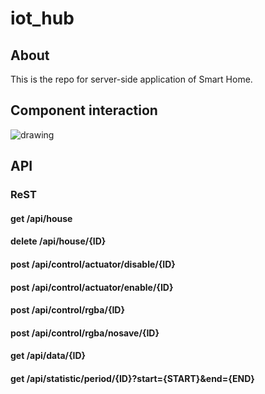 # iot_hub

## About

This is the repo for server-side application of Smart Home.

## Component interaction

<img src="https://user-images.githubusercontent.com/48650232/175784303-ebe8c0f0-7ce0-44ab-a591-078a32980fac.png" alt="drawing"/>

## API

### ReST

#### get /api/house

#### delete /api/house/{ID}

#### post /api/control/actuator/disable/{ID}

#### post /api/control/actuator/enable/{ID}

#### post /api/control/rgba/{ID}

#### post /api/control/rgba/nosave/{ID}

#### get /api/data/{ID}

#### get /api/statistic/period/{ID}?start={START}&end={END}
